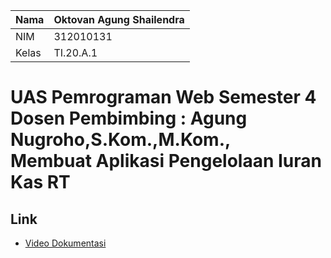| Nama  | Oktovan Agung Shailendra|
|-------|-------------------------|
|NIM    | 312010131               |
|Kelas  | TI.20.A.1               |

# UAS Pemrograman Web Semester 4 <br> Dosen Pembimbing : Agung Nugroho,S.Kom.,M.Kom., <br> Membuat Aplikasi Pengelolaan Iuran Kas RT

## Link
- [Video Dokumentasi](https://youtu.be/PrW8x6spSm8)

